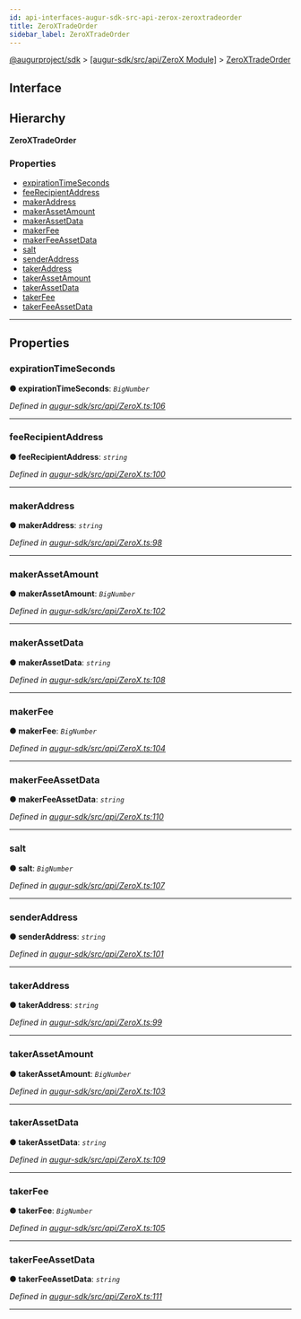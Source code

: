 ```yaml
---
id: api-interfaces-augur-sdk-src-api-zerox-zeroxtradeorder
title: ZeroXTradeOrder
sidebar_label: ZeroXTradeOrder
---
```


[@augurproject/sdk](api-readme.md) > [[augur-sdk/src/api/ZeroX Module]](api-modules-augur-sdk-src-api-zerox-module.md) > [ZeroXTradeOrder](api-interfaces-augur-sdk-src-api-zerox-zeroxtradeorder.md)

## Interface

## Hierarchy

**ZeroXTradeOrder**

### Properties

* [expirationTimeSeconds](api-interfaces-augur-sdk-src-api-zerox-zeroxtradeorder.md#expirationtimeseconds)
* [feeRecipientAddress](api-interfaces-augur-sdk-src-api-zerox-zeroxtradeorder.md#feerecipientaddress)
* [makerAddress](api-interfaces-augur-sdk-src-api-zerox-zeroxtradeorder.md#makeraddress)
* [makerAssetAmount](api-interfaces-augur-sdk-src-api-zerox-zeroxtradeorder.md#makerassetamount)
* [makerAssetData](api-interfaces-augur-sdk-src-api-zerox-zeroxtradeorder.md#makerassetdata)
* [makerFee](api-interfaces-augur-sdk-src-api-zerox-zeroxtradeorder.md#makerfee)
* [makerFeeAssetData](api-interfaces-augur-sdk-src-api-zerox-zeroxtradeorder.md#makerfeeassetdata)
* [salt](api-interfaces-augur-sdk-src-api-zerox-zeroxtradeorder.md#salt)
* [senderAddress](api-interfaces-augur-sdk-src-api-zerox-zeroxtradeorder.md#senderaddress)
* [takerAddress](api-interfaces-augur-sdk-src-api-zerox-zeroxtradeorder.md#takeraddress)
* [takerAssetAmount](api-interfaces-augur-sdk-src-api-zerox-zeroxtradeorder.md#takerassetamount)
* [takerAssetData](api-interfaces-augur-sdk-src-api-zerox-zeroxtradeorder.md#takerassetdata)
* [takerFee](api-interfaces-augur-sdk-src-api-zerox-zeroxtradeorder.md#takerfee)
* [takerFeeAssetData](api-interfaces-augur-sdk-src-api-zerox-zeroxtradeorder.md#takerfeeassetdata)

---

## Properties

<a id="expirationtimeseconds"></a>

###  expirationTimeSeconds

**● expirationTimeSeconds**: *`BigNumber`*

*Defined in [augur-sdk/src/api/ZeroX.ts:106](https://github.com/AugurProject/augur/blob/3727cd4ec9/packages/augur-sdk/src/api/ZeroX.ts#L106)*

___
<a id="feerecipientaddress"></a>

###  feeRecipientAddress

**● feeRecipientAddress**: *`string`*

*Defined in [augur-sdk/src/api/ZeroX.ts:100](https://github.com/AugurProject/augur/blob/3727cd4ec9/packages/augur-sdk/src/api/ZeroX.ts#L100)*

___
<a id="makeraddress"></a>

###  makerAddress

**● makerAddress**: *`string`*

*Defined in [augur-sdk/src/api/ZeroX.ts:98](https://github.com/AugurProject/augur/blob/3727cd4ec9/packages/augur-sdk/src/api/ZeroX.ts#L98)*

___
<a id="makerassetamount"></a>

###  makerAssetAmount

**● makerAssetAmount**: *`BigNumber`*

*Defined in [augur-sdk/src/api/ZeroX.ts:102](https://github.com/AugurProject/augur/blob/3727cd4ec9/packages/augur-sdk/src/api/ZeroX.ts#L102)*

___
<a id="makerassetdata"></a>

###  makerAssetData

**● makerAssetData**: *`string`*

*Defined in [augur-sdk/src/api/ZeroX.ts:108](https://github.com/AugurProject/augur/blob/3727cd4ec9/packages/augur-sdk/src/api/ZeroX.ts#L108)*

___
<a id="makerfee"></a>

###  makerFee

**● makerFee**: *`BigNumber`*

*Defined in [augur-sdk/src/api/ZeroX.ts:104](https://github.com/AugurProject/augur/blob/3727cd4ec9/packages/augur-sdk/src/api/ZeroX.ts#L104)*

___
<a id="makerfeeassetdata"></a>

###  makerFeeAssetData

**● makerFeeAssetData**: *`string`*

*Defined in [augur-sdk/src/api/ZeroX.ts:110](https://github.com/AugurProject/augur/blob/3727cd4ec9/packages/augur-sdk/src/api/ZeroX.ts#L110)*

___
<a id="salt"></a>

###  salt

**● salt**: *`BigNumber`*

*Defined in [augur-sdk/src/api/ZeroX.ts:107](https://github.com/AugurProject/augur/blob/3727cd4ec9/packages/augur-sdk/src/api/ZeroX.ts#L107)*

___
<a id="senderaddress"></a>

###  senderAddress

**● senderAddress**: *`string`*

*Defined in [augur-sdk/src/api/ZeroX.ts:101](https://github.com/AugurProject/augur/blob/3727cd4ec9/packages/augur-sdk/src/api/ZeroX.ts#L101)*

___
<a id="takeraddress"></a>

###  takerAddress

**● takerAddress**: *`string`*

*Defined in [augur-sdk/src/api/ZeroX.ts:99](https://github.com/AugurProject/augur/blob/3727cd4ec9/packages/augur-sdk/src/api/ZeroX.ts#L99)*

___
<a id="takerassetamount"></a>

###  takerAssetAmount

**● takerAssetAmount**: *`BigNumber`*

*Defined in [augur-sdk/src/api/ZeroX.ts:103](https://github.com/AugurProject/augur/blob/3727cd4ec9/packages/augur-sdk/src/api/ZeroX.ts#L103)*

___
<a id="takerassetdata"></a>

###  takerAssetData

**● takerAssetData**: *`string`*

*Defined in [augur-sdk/src/api/ZeroX.ts:109](https://github.com/AugurProject/augur/blob/3727cd4ec9/packages/augur-sdk/src/api/ZeroX.ts#L109)*

___
<a id="takerfee"></a>

###  takerFee

**● takerFee**: *`BigNumber`*

*Defined in [augur-sdk/src/api/ZeroX.ts:105](https://github.com/AugurProject/augur/blob/3727cd4ec9/packages/augur-sdk/src/api/ZeroX.ts#L105)*

___
<a id="takerfeeassetdata"></a>

###  takerFeeAssetData

**● takerFeeAssetData**: *`string`*

*Defined in [augur-sdk/src/api/ZeroX.ts:111](https://github.com/AugurProject/augur/blob/3727cd4ec9/packages/augur-sdk/src/api/ZeroX.ts#L111)*

___

